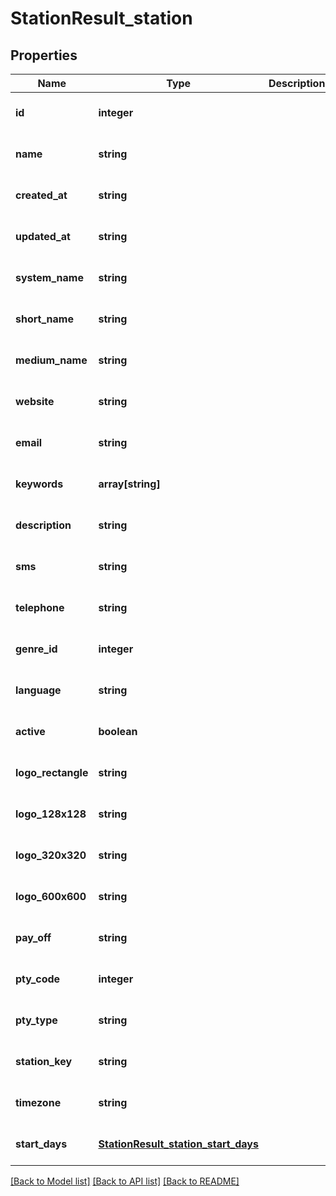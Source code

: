 # StationResult_station

## Properties
Name | Type | Description | Notes
------------ | ------------- | ------------- | -------------
**id** | **integer** |  | [optional] [default to null]
**name** | **string** |  | [optional] [default to null]
**created_at** | **string** |  | [optional] [default to null]
**updated_at** | **string** |  | [optional] [default to null]
**system_name** | **string** |  | [optional] [default to null]
**short_name** | **string** |  | [optional] [default to null]
**medium_name** | **string** |  | [optional] [default to null]
**website** | **string** |  | [optional] [default to null]
**email** | **string** |  | [optional] [default to null]
**keywords** | **array[string]** |  | [optional] [default to null]
**description** | **string** |  | [optional] [default to null]
**sms** | **string** |  | [optional] [default to null]
**telephone** | **string** |  | [optional] [default to null]
**genre_id** | **integer** |  | [optional] [default to null]
**language** | **string** |  | [optional] [default to null]
**active** | **boolean** |  | [optional] [default to null]
**logo_rectangle** | **string** |  | [optional] [default to null]
**logo_128x128** | **string** |  | [optional] [default to null]
**logo_320x320** | **string** |  | [optional] [default to null]
**logo_600x600** | **string** |  | [optional] [default to null]
**pay_off** | **string** |  | [optional] [default to null]
**pty_code** | **integer** |  | [optional] [default to null]
**pty_type** | **string** |  | [optional] [default to null]
**station_key** | **string** |  | [optional] [default to null]
**timezone** | **string** |  | [optional] [default to null]
**start_days** | [**StationResult_station_start_days**](StationResult_station_start_days.md) |  | [optional] [default to null]

[[Back to Model list]](../README.md#documentation-for-models) [[Back to API list]](../README.md#documentation-for-api-endpoints) [[Back to README]](../README.md)


